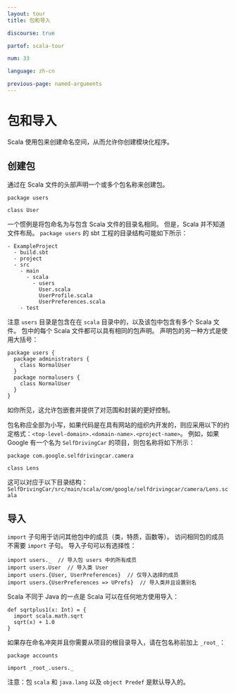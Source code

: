 ```yaml
---
layout: tour
title: 包和导入

discourse: true

partof: scala-tour

num: 33

language: zh-cn

previous-page: named-arguments
---
```


# 包和导入
Scala 使用包来创建命名空间，从而允许你创建模块化程序。

## 创建包
通过在 Scala 文件的头部声明一个或多个包名称来创建包。

```
package users

class User
```
一个惯例是将包命名为与包含 Scala 文件的目录名相同。 但是，Scala 并不知道文件布局。 `package users` 的 sbt 工程的目录结构可能如下所示：
```
- ExampleProject
  - build.sbt
  - project
  - src
    - main
      - scala
        - users
          User.scala
          UserProfile.scala
          UserPreferences.scala
    - test
```
注意 `users` 目录是包含在在 `scala` 目录中的，以及该包中包含有多个 Scala 文件。 包中的每个 Scala 文件都可以具有相同的包声明。 声明包的另一种方式是使用大括号：
```
package users {
  package administrators {
    class NormalUser
  }
  package normalusers {
    class NormalUser
  }
}
```
如你所见，这允许包嵌套并提供了对范围和封装的更好控制。

包名称应全部为小写，如果代码是在具有网站的组织内开发的，则应采用以下的约定格式：`<top-level-domain>.<domain-name>.<project-name>`。 例如，如果 Google 有一个名为 `SelfDrivingCar` 的项目，则包名称将如下所示：
```
package com.google.selfdrivingcar.camera

class Lens
```
这可以对应于以下目录结构：`SelfDrivingCar/src/main/scala/com/google/selfdrivingcar/camera/Lens.scala`

## 导入
`import` 子句用于访问其他包中的成员（类，特质，函数等）。 访问相同包的成员不需要 `import` 子句。 导入子句可以有选择性：
```
import users._  // 导入包 users 中的所有成员
import users.User  // 导入类 User
import users.{User, UserPreferences}  // 仅导入选择的成员
import users.{UserPreferences => UPrefs}  // 导入类并且设置别名
```

Scala 不同于 Java 的一点是 Scala 可以在任何地方使用导入：

```tut
def sqrtplus1(x: Int) = {
  import scala.math.sqrt
  sqrt(x) + 1.0
}
```
如果存在命名冲突并且你需要从项目的根目录导入，请在包名称前加上 `_root_`：
```
package accounts

import _root_.users._
```


注意：包 `scala` 和 `java.lang` 以及 `object Predef` 是默认导入的。
